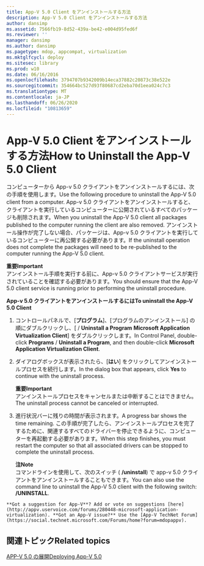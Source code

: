 ```yaml
---
title: App-V 5.0 Client をアンインストールする方法
description: App-V 5.0 Client をアンインストールする方法
author: dansimp
ms.assetid: 7566fb19-8d52-439a-be42-e004d95fed6f
ms.reviewer: ''
manager: dansimp
ms.author: dansimp
ms.pagetype: mdop, appcompat, virtualization
ms.mktglfcycl: deploy
ms.sitesec: library
ms.prod: w10
ms.date: 06/16/2016
ms.openlocfilehash: 3794707b9342009b14eca37882c20873c38e522e
ms.sourcegitcommit: 354664bc527d93f80687cd2eba70d1eea024c7c3
ms.translationtype: MT
ms.contentlocale: ja-JP
ms.lasthandoff: 06/26/2020
ms.locfileid: "10813659"
---
```

# <span data-ttu-id="cfd0f-103">App-V 5.0 Client をアンインストールする方法</span><span class="sxs-lookup"><span data-stu-id="cfd0f-103">How to Uninstall the App-V 5.0 Client</span></span>


<span data-ttu-id="cfd0f-104">コンピューターから App-v 5.0 クライアントをアンインストールするには、次の手順を使用します。</span><span class="sxs-lookup"><span data-stu-id="cfd0f-104">Use the following procedure to uninstall the App-V 5.0 client from a computer.</span></span> <span data-ttu-id="cfd0f-105">App-v 5.0 クライアントをアンインストールすると、クライアントを実行しているコンピューターに公開されているすべてのパッケージも削除されます。</span><span class="sxs-lookup"><span data-stu-id="cfd0f-105">When you uninstall the App-V 5.0 client all packages published to the computer running the client are also removed.</span></span> <span data-ttu-id="cfd0f-106">アンインストール操作が完了しない場合、パッケージは、App-v 5.0 クライアントを実行しているコンピューターに再公開する必要があります。</span><span class="sxs-lookup"><span data-stu-id="cfd0f-106">If the uninstall operation does not complete the packages will need to be re-published to the computer running the App-V 5.0 client.</span></span>

**<span data-ttu-id="cfd0f-107">重要</span><span class="sxs-lookup"><span data-stu-id="cfd0f-107">Important</span></span>**  
<span data-ttu-id="cfd0f-108">アンインストール手順を実行する前に、App-v 5.0 クライアントサービスが実行されていることを確認する必要があります。</span><span class="sxs-lookup"><span data-stu-id="cfd0f-108">You should ensure that the App-V 5.0 client service is running prior to performing the uninstall procedure.</span></span>



**<span data-ttu-id="cfd0f-109">App-v 5.0 クライアントをアンインストールするには</span><span class="sxs-lookup"><span data-stu-id="cfd0f-109">To uninstall the App-V 5.0 Client</span></span>**

1.  <span data-ttu-id="cfd0f-110">コントロールパネルで、[**プログラム**]、[プログラムのアンインストール] の順にダブルクリックし、[  /  **Uninstall a Program** **Microsoft Application Virtualization Client**] をダブルクリックします。</span><span class="sxs-lookup"><span data-stu-id="cfd0f-110">In Control Panel, double-click **Programs** / **Uninstall a Program**, and then double-click **Microsoft Application Virtualization Client**.</span></span>

2.  <span data-ttu-id="cfd0f-111">ダイアログボックスが表示されたら、[**はい**] をクリックしてアンインストールプロセスを続行します。</span><span class="sxs-lookup"><span data-stu-id="cfd0f-111">In the dialog box that appears, click **Yes** to continue with the uninstall process.</span></span>

    **<span data-ttu-id="cfd0f-112">重要</span><span class="sxs-lookup"><span data-stu-id="cfd0f-112">Important</span></span>**  
    <span data-ttu-id="cfd0f-113">アンインストールプロセスをキャンセルまたは中断することはできません。</span><span class="sxs-lookup"><span data-stu-id="cfd0f-113">The uninstall process cannot be canceled or interrupted.</span></span>



3.  <span data-ttu-id="cfd0f-114">進行状況バーに残りの時間が表示されます。</span><span class="sxs-lookup"><span data-stu-id="cfd0f-114">A progress bar shows the time remaining.</span></span> <span data-ttu-id="cfd0f-115">この手順が完了したら、アンインストールプロセスを完了するために、関連するすべてのドライバーを停止できるように、コンピューターを再起動する必要があります。</span><span class="sxs-lookup"><span data-stu-id="cfd0f-115">When this step finishes, you must restart the computer so that all associated drivers can be stopped to complete the uninstall process.</span></span>

    **<span data-ttu-id="cfd0f-116">注</span><span class="sxs-lookup"><span data-stu-id="cfd0f-116">Note</span></span>**  
    <span data-ttu-id="cfd0f-117">コマンドラインを使用して、次のスイッチ ( **/uninstall**) で app-v 5.0 クライアントをアンインストールすることもできます。</span><span class="sxs-lookup"><span data-stu-id="cfd0f-117">You can also use the command line to uninstall the App-V 5.0 client with the following switch: **/UNINSTALL**.</span></span>



~~~
**Got a suggestion for App-V**? Add or vote on suggestions [here](http://appv.uservoice.com/forums/280448-microsoft-application-virtualization). **Got an App-V issue?** Use the [App-V TechNet Forum](https://social.technet.microsoft.com/Forums/home?forum=mdopappv).
~~~

## <span data-ttu-id="cfd0f-118">関連トピック</span><span class="sxs-lookup"><span data-stu-id="cfd0f-118">Related topics</span></span>


[<span data-ttu-id="cfd0f-119">APP-V 5.0 の展開</span><span class="sxs-lookup"><span data-stu-id="cfd0f-119">Deploying App-V 5.0</span></span>](deploying-app-v-50.md)









